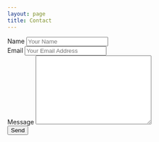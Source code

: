 ```yaml
---
layout: page
title: Contact
---
```


<form id="contact-form" accept-charset="UTF-8" action="https://formspree.io/swoshak@gmail.com" method="POST">
	<input type="hidden" name="_subject" value="Sworup.com.np contact Submition!" />
	<div class="form-group">
    	<label for="name">Name</label>
    	<input type="text" id="name" name="name" class="form-control" placeholder="Your Name">
    </div>
    <div class="form-group">
    	<label for="email">Email</label>
    	<input type="email" id="email" name="_replyto" class="form-control" placeholder="Your Email Address">
    </div>
    <div class="form-group">
      <label for="msg">Message</label>
      <textarea name="msgsage" id="msg" cols="30" rows="10" class="form-control"></textarea>
    </div>
    <input type="submit" value="Send">
</form>